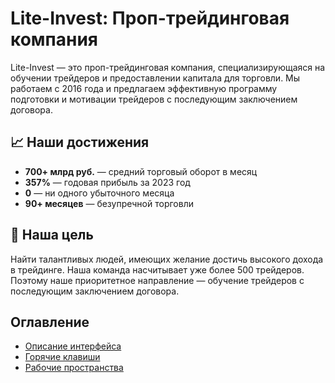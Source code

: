 # Lite-Invest: Проп-трейдинговая компания

Lite-Invest — это проп-трейдинговая компания, специализирующаяся на обучении трейдеров и предоставлении капитала для торговли. Мы работаем с 2016 года и предлагаем эффективную программу подготовки и мотивации трейдеров с последующим заключением договора.

## 📈 Наши достижения

- **700+ млрд руб.** — средний торговый оборот в месяц
- **357%** — годовая прибыль за 2023 год
- **0** — ни одного убыточного месяца
- **90+ месяцев** — безупречной торговли

## 🎯 Наша цель

Найти талантливых людей, имеющих желание достичь высокого дохода в трейдинге. Наша команда насчитывает уже более 500 трейдеров. Поэтому наше приоритетное направление — обучение трейдеров с последующим заключением договора.

## Оглавление

- [Описание интерфейса](interface.md)
- [Горячие клавиши](hotkeys.md)
- [Рабочие пространства](workspaces.md)